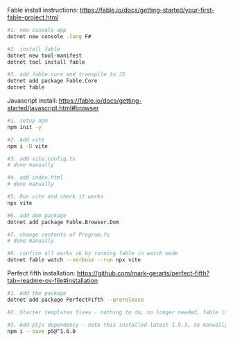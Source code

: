 
Fable install instructions: https://fable.io/docs/getting-started/your-first-fable-project.html

```bash
#1. new console app
dotnet new console -lang F#

#2. install fable
dotnet new tool-manifest
dotnet tool install fable

#3. add fable core and transpile to JS
dotnet add package Fable.Core
dotnet fable
```

Javascript install: https://fable.io/docs/getting-started/javascript.html#browser

```bash
#1. setup npm
npm init -y

#2. Add vite
npm i -D vite

#3. add vite.config.ts
# done manually

#4. add index.html
# done manually

#5. Run vite and check it works
npx vite

#6. add dom package
dotnet add package Fable.Browser.Dom

#7. change contents of Program.fs
# done manually

#8. confirm all works ok by running fable in watch mode
dotnet fable watch --verbose --run npx vite
```

Perfect fifth installation: https://github.com/mark-gerarts/perfect-fifth?tab=readme-ov-file#installation

```bash
#1. Add the package
dotnet add package PerfectFifth --prerelease

#2. Starter templates fixes - nothing to do, no longer needed, fable is .net8 already

#3. Add p5js dependency - note this installed latest 1.9.3, so manually changed the package.json back to 1.6.0
npm i --save p5@^1.6.0
```